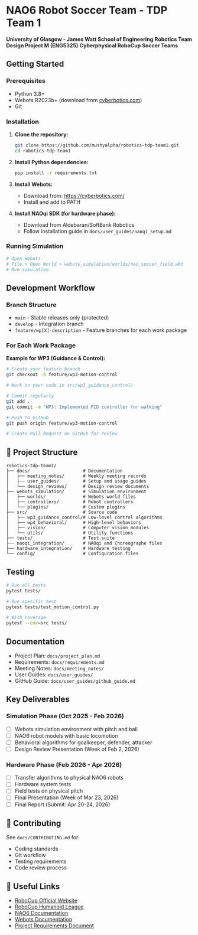 # NAO6 Robot Soccer Team - TDP Team 1

**University of Glasgow - James Watt School of Engineering**
**Robotics Team Design Project M (ENG5325)**
**Cyberphysical RoboCup Soccer Teams**

## Getting Started

### Prerequisites

- Python 3.8+
- Webots R2023b+ (download from [cyberbotics.com](https://cyberbotics.com/))
- Git

### Installation

1. **Clone the repository:**

   ```bash
   git clone https://github.com/mushyalpha/robotics-tdp-team1.git
   cd robotics-tdp-team1
   ```
2. **Install Python dependencies:**

   ```bash
   pip install -r requirements.txt
   ```
3. **Install Webots:**

   - Download from: https://cyberbotics.com/
   - Install and add to PATH
4. **Install NAOqi SDK (for hardware phase):**

   - Download from Aldebaran/SoftBank Robotics
   - Follow installation guide in `docs/user_guides/naoqi_setup.md`

### Running Simulation

```bash
# Open Webots
# File > Open World > webots_simulation/worlds/nao_soccer_field.wbt
# Run simulation
```

## Development Workflow

### Branch Structure

- `main` - Stable releases only (protected)
- `develop` - Integration branch
- `feature/wp[X]-description` - Feature branches for each work package

### For Each Work Package

**Example for WP3 (Guidance & Control):**

```bash
# Create your feature branch
git checkout -b feature/wp3-motion-control

# Work on your code in src/wp3_guidance_control/

# Commit regularly
git add .
git commit -m "WP3: Implemented PID controller for walking"

# Push to GitHub
git push origin feature/wp3-motion-control

# Create Pull Request on GitHub for review
```

## 📂 Project Structure

```
robotics-tdp-team1/
├── docs/                    # Documentation
│   ├── meeting_notes/       # Weekly meeting records
│   ├── user_guides/         # Setup and usage guides
│   └── design_reviews/      # Design review documents
├── webots_simulation/       # Simulation environment
│   ├── worlds/              # Webots world files
│   ├── controllers/         # Robot controllers
│   └── plugins/             # Custom plugins
├── src/                     # Source code
│   ├── wp3_guidance_control/# Low-level control algorithms
│   ├── wp4_behavioral/      # High-level behaviors
│   ├── vision/              # Computer vision modules
│   └── utils/               # Utility functions
├── tests/                   # Test suite
├── naoqi_integration/       # NAOqi and Choreographe files
├── hardware_integration/    # Hardware testing
└── config/                  # Configuration files
```

## Testing

```bash
# Run all tests
pytest tests/

# Run specific test
pytest tests/test_motion_control.py

# With coverage
pytest --cov=src tests/
```

## Documentation

- Project Plan: `docs/project_plan.md`
- Requirements: `docs/requirements.md`
- Meeting Notes: `docs/meeting_notes/`
- User Guides: `docs/user_guides/`
- GitHub Guide: `docs/user_guides/github_guide.md`

## Key Deliverables

### Simulation Phase (Oct 2025 - Feb 2026)

- [ ] Webots simulation environment with pitch and ball
- [ ] NAO6 robot models with basic locomotion
- [ ] Behavioral algorithms for goalkeeper, defender, attacker
- [ ] Design Review Presentation (Week of Feb 2, 2026)

### Hardware Phase (Feb 2026 - Apr 2026)

- [ ] Transfer algorithms to physical NAO6 robots
- [ ] Hardware system tests
- [ ] Field tests on physical pitch
- [ ] Final Presentation (Week of Mar 23, 2026)
- [ ] Final Report (Submit: Apr 20-24, 2026)

## 🤝 Contributing

See `docs/CONTRIBUTING.md` for:

- Coding standards
- Git workflow
- Testing requirements
- Code review process

## 🔗 Useful Links

- [RoboCup Official Website](https://www.robocup.org/)
- [RoboCup Humanoid League](https://humanoid.robocup.org/)
- [NAO6 Documentation](https://www.softbankrobotics.com/emea/en/nao)
- [Webots Documentation](https://cyberbotics.com/doc/guide/index)
- [Project Requirements Document](docs/requirements.md)
